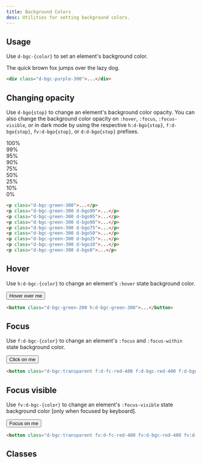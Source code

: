 ```yaml
---
title: Background Colors
desc: Utilities for setting background colors.
---
```


## Usage

Use `d-bgc-{color}` to set an element's background color.

<code-well-header class="d-d-flex d-jc-center d-fd-column d-p24 d-bgc-purple-100 d-bgo50 d-w100p d-hmn102" custom>
  <div class="d-fs18 d-p16 d-bar4 d-bgc-purple-300">The quick brown fox jumps over the lazy dog.</div>
</code-well-header>

```html
<div class="d-bgc-purple-300">...</div>
```

## Changing opacity

Use `d-bgo{stop}` to change an element's background color opacity. You can also change the background color opacity on `:hover`, `:focus`, `:focus-visible`, or in dark mode by using the respective `h:d-bgo{stop}`, `f:d-bgo{stop}`, `fv:d-bgo{stop}`, or `d:d-bgo{stop}` prefixes.

<code-well-header class="d-d-flex d-jc-center d-fd-column d-p24 d-bgc-green-100 d-bgo50 d-w100p d-hmn102 d-stack8" custom>
  <div class="d-fl-center d-p16 d-bgc-green-300 d-bar4 d-fs24 d-fw-bold">100%</div>
  <div class="d-fl-center d-p16 d-bgc-green-300 d-bgo99 d-bar4 d-fs24 d-fw-bold">99%</div>
  <div class="d-fl-center d-p16 d-bgc-green-300 d-bgo95 d-bar4 d-fs24 d-fw-bold">95%</div>
  <div class="d-fl-center d-p16 d-bgc-green-300 d-bgo90 d-bar4 d-fs24 d-fw-bold">90%</div>
  <div class="d-fl-center d-p16 d-bgc-green-300 d-bgo75 d-bar4 d-fs24 d-fw-bold">75%</div>
  <div class="d-fl-center d-p16 d-bgc-green-300 d-bgo50 d-bar4 d-fs24 d-fw-bold">50%</div>
  <div class="d-fl-center d-p16 d-bgc-green-300 d-bgo25 d-bar4 d-fs24 d-fw-bold">25%</div>
  <div class="d-fl-center d-p16 d-bgc-green-300 d-bgo10 d-bar4 d-fs24 d-fw-bold">10%</div>
  <div class="d-fl-center d-p16 d-bgc-green-300 d-bgo0 d-bar4 d-fs24 d-fw-bold">0%</div>
</code-well-header>

```html
<p class="d-bgc-green-300">...</p>
<p class="d-bgc-green-300 d-bgo99">...</p>
<p class="d-bgc-green-300 d-bgo95">...</p>
<p class="d-bgc-green-300 d-bgo90">...</p>
<p class="d-bgc-green-300 d-bgo75">...</p>
<p class="d-bgc-green-300 d-bgo50">...</p>
<p class="d-bgc-green-300 d-bgo25">...</p>
<p class="d-bgc-green-300 d-bgo10">...</p>
<p class="d-bgc-green-300 d-bgo0">...</p>
```

## Hover

Use `h:d-bgc-{color}` to change an element's `:hover` state background color.

<code-well-header class="d-fl-center d-p24 d-bgc-green-100 d-bgo50 d-w100p d-hmn102" custom>
  <button type="button" class="d-p16 d-bar4 d-fs18 d-bgc-green-200 h:d-bgc-green-300 d-ba d-bc-transparent">Hover over me</button>
</code-well-header>

```html
<button class="d-bgc-green-200 h:d-bgc-green-300">...</button>
```

## Focus

Use `f:d-bgc-{color}` to change an element's `:focus` and `:focus-within` state background color.

<code-well-header class="d-fl-center d-p24 d-bgc-black-200 d-w100p d-hmn102" custom>
  <button class="d-p16 d-bar4 d-fs18 d-fc-black-800 d-bgc-transparent f:d-fc-red-400 f:d-bgc-red-400 f:d-bgo25 d-ba d-bc-transparent">Click on me</button>
</code-well-header>

```html
<button class="d-bgc-transparent f:d-fc-red-400 f:d-bgc-red-400 f:d-bgo25">...</button>
```

## Focus visible

Use `fv:d-bgc-{color}` to change an element's `:focus-visible` state background color [only when focused by keyboard].

<code-well-header class="d-fl-center d-p24 d-bgc-black-200 d-w100p d-hmn102" custom>
  <button class="d-p16 d-bar4 d-fs18 d-fc-black-800 d-bgc-transparent fv:d-fc-red-400 fv:d-bgc-red-400 fv:d-bgo25 d-ba d-bc-transparent">Focus on me</button>
</code-well-header>

```html
<button class="d-bgc-transparent fv:d-fc-red-400 fv:d-bgc-red-400 fv:d-bgo25">...</button>
```

<script setup>
  import colors from '@data/colors.json';
</script>

## Classes

<div class="d-h464 d-of-y-scroll d-bb d-bc-black-200">
  <utility-class-table>
    <template #content>
      <tbody>
          <tr>
              <th scope="row" class="d-ff-mono d-fc-purple d-fw-normal d-fs12">.d-bgc-transparent</th>
              <td>
                  <div class="d-d-flex d-jc-space-between d-ai-center">
                      <div class="d-fl-grow1 d-ff-mono d-fc-orange d-fs12">
                          background-color: transparent !important;
                      </div>
                      <div class="d-fl-shrink0 d-m4 d-ml16 d-h32 d-w32 d-bar4 d-bgc-transparent d-ba d-bc-black-100"></div>
                  </div>
              </td>
          </tr>
          <tr>
              <th scope="row" class="d-ff-mono d-fc-purple d-fw-normal d-fs12">.d-bgc-unset</th>
              <td>
                  <div class="d-d-flex d-jc-space-between d-ai-center">
                      <div class="d-fl-grow1 d-ff-mono d-fc-orange d-fs12">
                          background-color: unset !important;
                      </div>
                      <div class="d-fl-shrink0 d-m4 d-ml16 d-h32 d-w32 d-bar4 d-bgc-unset d-ba d-bc-black-100"></div>
                  </div>
              </td>
          </tr>
          <tr>
              <th scope="row" class="d-ff-mono d-fc-purple d-fw-normal d-fs12">.d-bgc-white</th>
              <td>
                  <div class="d-d-flex d-jc-space-between d-ai-center">
                      <div class="d-fl-grow1 d-ff-mono d-fc-orange d-fs12">
                          --bgo: 100%;<br/>
                          background-color: hsla(var(--white-h) var(--white-s) var(--white-l) / var(--bgo)) !important;
                      </div>
                      <div class="d-fl-shrink0 d-m4 d-ml16 d-h32 d-w32 d-bar4 d-bgc-white d-ba d-bc-black-100"></div>
                  </div>
              </td>
          </tr>
      </tbody>
      <tbody v-for="{ color, stops } in colors">
        <tr v-for="{ stop } in stops">
            <th scope="row" class="d-ff-mono d-fc-purple d-fw-normal d-fs12">.d-bgc-{{ color }}-{{ stop }}</th>
            <td>
                <div class="d-d-flex d-jc-space-between d-ai-center">
                    <div class="d-fl-grow1 d-ff-mono d-fc-orange d-fs12">
                        --bgo: 100%;<br/>
                        background-color: hsla(var(--{{ color }}-{{ stop }}-h) var(--{{ color }}-{{ stop }}-s) var(--{{ color }}-{{ stop }}-l) / var(--bgo)) !important;
                    </div>
                    <div
                      class="d-fl-shrink0 d-m4 d-ml16 d-h32 d-w32 d-bar4 d-ba d-bc-black-100"
                      :class="`d-bgc-${color}-${stop}`"
                    />
                </div>
            </td>
        </tr>
      </tbody>
    </template>
  </utility-class-table>
</div>
